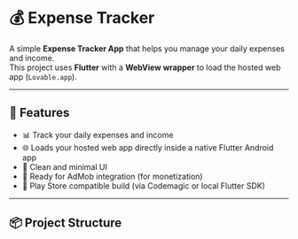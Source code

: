 # 💰 Expense Tracker

A simple **Expense Tracker App** that helps you manage your daily expenses and income.  
This project uses **Flutter** with a **WebView wrapper** to load the hosted web app (`Lovable.app`).

---

## 🚀 Features
- 📊 Track your daily expenses and income
- 🌐 Loads your hosted web app directly inside a native Flutter Android app
- 🎨 Clean and minimal UI
- 🔔 Ready for AdMob integration (for monetization)
- 📱 Play Store compatible build (via Codemagic or local Flutter SDK)

---

## 📦 Project Structure

